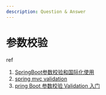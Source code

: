```yaml
---
description: Question & Answer
---
```


# 参数校验

ref
1. [SpringBoot参数校验和国际化使用](https://www.jianshu.com/p/46eda1f96abe)
2. [spring mvc validation](https://www.jianshu.com/p/bcc5a3c86480)
3. [pring Boot 参数校验 Validation 入门](https://mp.weixin.qq.com/s/s7ATY6FMcWnAFfFqDEAohg)